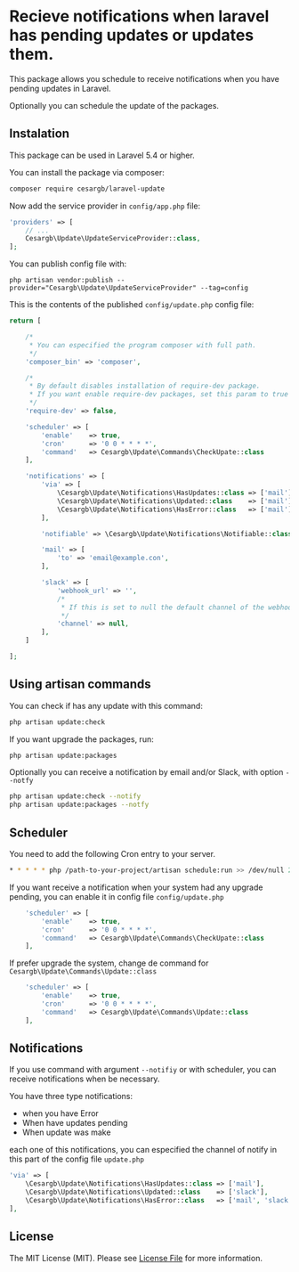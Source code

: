 # Recieve notifications when laravel has pending updates or updates them.

This package allows you schedule to receive notifications when you have pending updates in Laravel.

Optionally you can schedule the update of the packages.

## Instalation

This package can be used in Laravel 5.4 or higher.

You can install the package via composer:

```bash
composer require cesargb/laravel-update
```

Now add the service provider in `config/app.php` file:

```php
'providers' => [
    // ...
    Cesargb\Update\UpdateServiceProvider::class,
];
```

You can publish config file with:

```
php artisan vendor:publish --provider="Cesargb\Update\UpdateServiceProvider" --tag=config
```
This is the contents of the published `config/update.php` config file:

```php
return [

    /*
     * You can especified the program composer with full path.
     */
    'composer_bin' => 'composer',

    /*
     * By default disables installation of require-dev package.
     * If you want enable require-dev packages, set this param to true
     */
    'require-dev' => false,

    'scheduler' => [
        'enable'    => true,
        'cron'      => '0 0 * * * *',
        'command'   => Cesargb\Update\Commands\CheckUpate::class
    ],

    'notifications' => [
        'via' => [
            \Cesargb\Update\Notifications\HasUpdates::class => ['mail'],
            \Cesargb\Update\Notifications\Updated::class    => ['mail'],
            \Cesargb\Update\Notifications\HasError::class   => ['mail']
        ],

        'notifiable' => \Cesargb\Update\Notifications\Notifiable::class,

        'mail' => [
            'to' => 'email@example.con',
        ],

        'slack' => [
            'webhook_url' => '',
            /*
             * If this is set to null the default channel of the webhook will be used.
             */
            'channel' => null,
        ],
    ]

];
```

## Using artisan commands

You can check if has any update with this command:

```bash
php artisan update:check
```

If you want upgrade the packages, run:

```bash
php artisan update:packages
```

Optionally you can receive a notification by email and/or Slack, with option `--notfy`

```bash
php artisan update:check --notify
php artisan update:packages --notfy
```

## Scheduler

You need to add the following Cron entry to your server.

```bash
* * * * * php /path-to-your-project/artisan schedule:run >> /dev/null 2>&1
```

If you want receive a notification when your system had any upgrade pending, you
can enable it in config file `config/update.php`

```php
    'scheduler' => [
        'enable'    => true,
        'cron'      => '0 0 * * * *',
        'command'   => Cesargb\Update\Commands\CheckUpate::class
    ],
```

If prefer upgrade the system, change de command for `Cesargb\Update\Commands\Update::class`

```php
    'scheduler' => [
        'enable'    => true,
        'cron'      => '0 0 * * * *',
        'command'   => Cesargb\Update\Commands\Update::class
    ],
```

## Notifications

If you use command with argument `--notifiy` or with scheduler, you can receive notifications when be necessary.

You have three type notifications:

* when you have Error
* When have updates pending
* When update was make

each one of this notifications, you can especified the channel of notify in this
part of the config file `update.php`

```php
'via' => [
    \Cesargb\Update\Notifications\HasUpdates::class => ['mail'],
    \Cesargb\Update\Notifications\Updated::class    => ['slack'],
    \Cesargb\Update\Notifications\HasError::class   => ['mail', 'slack']
],
```

## License

The MIT License (MIT). Please see [License File](LICENSE.md) for more information.
